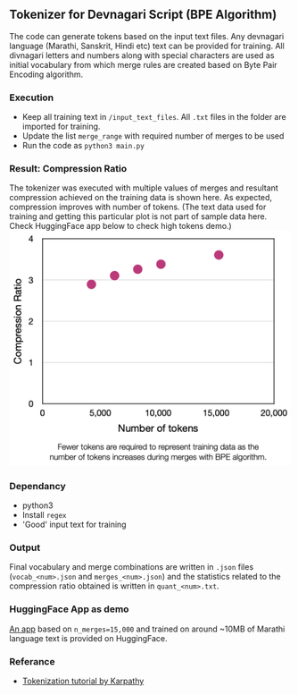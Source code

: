 ## Tokenizer for Devnagari Script (BPE Algorithm)
The code can generate tokens based on the input text files. Any devnagari language (Marathi, Sanskrit, Hindi etc) text can be provided for training. All divnagari letters and numbers along with special characters are used as initial vocabulary from which merge rules are created based on Byte Pair Encoding algorithm. 

### Execution
- Keep all training text in `/input_text_files`. All `.txt` files in the folder are imported for training.
- Update the list `merge_range` with required number of merges to be used 
- Run the code as `python3 main.py`

### Result: Compression Ratio
The tokenizer was executed with multiple values of merges and resultant compression achieved on the training data is shown here. As expected, compression improves with number of tokens. (The text data used for training and getting this particular plot is not part of sample data here. Check HuggingFace app below to check high tokens demo.)
![Test Image 1](plots/compr_ratio.png)


### Dependancy
- python3
- Install `regex`
- 'Good' input text for training

### Output
Final vocabulary and merge combinations are written in `.json` files (`vocab_<num>.json` and `merges_<num>.json`) and the statistics related to the compression ratio obtained is written in `quant_<num>.txt`.

### HuggingFace App as demo
[An app](https://huggingface.co/spaces/dhairyashil/marathi_tokenizer) based on `n_merges=15,000` and trained on around ~10MB of Marathi language text is provided on HuggingFace.

### Referance
- [Tokenization tutorial by Karpathy](https://youtu.be/zduSFxRajkE?si=RvSu-MN5sikGIW4w)

